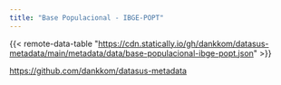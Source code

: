 ```yaml
---
title: "Base Populacional - IBGE-POPT"
---
```


{{< remote-data-table "https://cdn.statically.io/gh/dankkom/datasus-metadata/main/metadata/data/base-populacional-ibge-popt.json" >}}

https://github.com/dankkom/datasus-metadata
